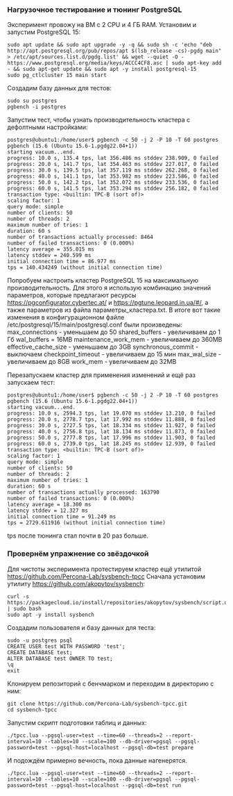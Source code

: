 ### Нагрузочное тестирование и тюнинг PostgreSQL ###
Эксперимент провожу на ВМ с 2 CPU и 4 ГБ RAM.
Установим и запустим PostgreSQL 15:
```
sudo apt update && sudo apt upgrade -y -q && sudo sh -c 'echo "deb http://apt.postgresql.org/pub/repos/apt $(lsb_release -cs)-pgdg main" > /etc/apt/sources.list.d/pgdg.list' && wget --quiet -O - https://www.postgresql.org/media/keys/ACCC4CF8.asc | sudo apt-key add - && sudo apt-get update && sudo apt -y install postgresql-15
sudo pg_ctlcluster 15 main start
```
Cоздадим базу данных для тестов:
```
sudo su postgres
pgbench -i postgres
```
Запустим тест, чтобы узнать производительность кластера с дефолтными настройками:
```
postgres@ubuntu1:/home/user$ pgbench -c 50 -j 2 -P 10 -T 60 postgres
pgbench (15.6 (Ubuntu 15.6-1.pgdg22.04+1))
starting vacuum...end.
progress: 10.0 s, 135.4 tps, lat 356.486 ms stddev 238.909, 0 failed
progress: 20.0 s, 141.7 tps, lat 354.463 ms stddev 227.017, 0 failed
progress: 30.0 s, 139.5 tps, lat 357.119 ms stddev 262.268, 0 failed
progress: 40.0 s, 141.1 tps, lat 353.982 ms stddev 223.586, 0 failed
progress: 50.0 s, 142.2 tps, lat 352.072 ms stddev 233.536, 0 failed
progress: 60.0 s, 141.5 tps, lat 353.294 ms stddev 256.182, 0 failed
transaction type: <builtin: TPC-B (sort of)>
scaling factor: 1
query mode: simple
number of clients: 50
number of threads: 2
maximum number of tries: 1
duration: 60 s
number of transactions actually processed: 8464
number of failed transactions: 0 (0.000%)
latency average = 355.015 ms
latency stddev = 240.599 ms
initial connection time = 86.977 ms
tps = 140.434249 (without initial connection time)
```
Попробуем настроить кластер PostgreSQL 15 на максимальную производительность. Для этого я использую комбинацию значений параметров, которые предлагают ресурсы https://pgconfigurator.cybertec.at/ и https://pgtune.leopard.in.ua/#/, а также параметров из файла параметры_кластера.txt.
В итоге вот такие изменения в конфигурационном файле /etc/postgresql/15/main/postgresql.conf были произведены:
max_connections - уменьшаем до 50
shared_buffers - увеличиваем до 1 Гб
wal_buffers = 16MB
maintenance_work_mem - увеличиваем до 360MB
effective_cache_size - уменьшаем до 3GB
synchronous_commit - выключаем
checkpoint_timeout - увеличиваем до 15 мин
max_wal_size - увеличиваем до 8GB
work_mem - увеличиваем до 32MB

Перезапускаем кластер для применения изменений и ещё раз запускаем тест:
```
postgres@ubuntu1:/home/user$ pgbench -c 50 -j 2 -P 10 -T 60 postgres
pgbench (15.6 (Ubuntu 15.6-1.pgdg22.04+1))
starting vacuum...end.
progress: 10.0 s, 2594.3 tps, lat 19.070 ms stddev 13.210, 0 failed
progress: 20.0 s, 2778.7 tps, lat 17.992 ms stddev 11.888, 0 failed
progress: 30.0 s, 2727.5 tps, lat 18.334 ms stddev 11.927, 0 failed
progress: 40.0 s, 2756.8 tps, lat 18.134 ms stddev 11.873, 0 failed
progress: 50.0 s, 2777.8 tps, lat 17.996 ms stddev 11.903, 0 failed
progress: 60.0 s, 2739.0 tps, lat 18.245 ms stddev 12.939, 0 failed
transaction type: <builtin: TPC-B (sort of)>
scaling factor: 1
query mode: simple
number of clients: 50
number of threads: 2
maximum number of tries: 1
duration: 60 s
number of transactions actually processed: 163790
number of failed transactions: 0 (0.000%)
latency average = 18.300 ms
latency stddev = 12.327 ms
initial connection time = 91.249 ms
tps = 2729.611916 (without initial connection time)
```
tps после тюнинга стал почти в 20 раз больше.

### Провернём упражнение со звёздочкой ###
Для чистоты эксперимента протестируем кластер ещё утилитой https://github.com/Percona-Lab/sysbench-tpcc
Сначала установим утилиту https://github.com/akopytov/sysbench:
```
curl -s https://packagecloud.io/install/repositories/akopytov/sysbench/script.deb.sh | sudo bash
sudo apt -y install sysbench
```
Создадим пользователя и базу данных для теста:
```
sudo -u postgres psql
CREATE USER test WITH PASSWORD 'test';
CREATE DATABASE test;
ALTER DATABASE test OWNER TO test;
\q
exit
```
Клонируем репозиторий с бенчмарком и переходим в директорию с ним:
```
git clone https://github.com/Percona-Lab/sysbench-tpcc.git
cd sysbench-tpcc
```
Запустим скрипт подготовки таблиц и данных:
```
./tpcc.lua --pgsql-user=test --time=60 --threads=2 --report-interval=10 --tables=10 --scale=100 --db-driver=pgsql --pgsql-password=test --pgsql-host=localhost --pgsql-db=test prepare
```
И подождём примерно вечность, пока данные нагенерятся. 
```
./tpcc.lua --pgsql-user=test --time=60 --threads=2 --report-interval=10 --tables=10 --scale=100 --db-driver=pgsql --pgsql-password=test --pgsql-host=localhost --pgsql-db=test run


